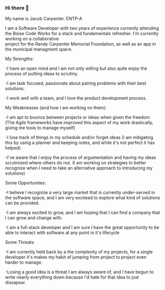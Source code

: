 ### Hi there 👋
 My name is Jacob Carpenter. ENTP-A

I am a Software Developer with two years of experience currently attending the Boise Code Works for a stack and fundamentals refresher. I'm currently working on a collaborative  
project for the Randy Carpenter Memorial Foundation, as well as an app in the municipal managment space. 

My Strengths: 

-I have an open mind and I am not only willing but also quite enjoy the process of putting ideas to scrutiny.

-I am task focused, passionate about pairing problems with their best solutions.

-I work well with a team, and I love the product development process. 

My Weaknesses (and how I am working on them):

-I am apt to bounce between projects or ideas when given the freedom (The Agile frameworks have improved this aspect of my work drastically, giving me tools to manage myself)

-I lose track of things in my schedule and/or forget ideas (I am mitigating this by using a planner and keeping notes, and while it's not perfect it has helped)

-I've aware that I enjoy the process of argumentation and having my ideas scrutinized where others do not. (I am working on strategies to better recognize when I need to take an alternative approach to introducing my solutions)

Some Opportunites:

-I believe I recognize a very large market that is currently under-served in the software space, and I am very exciteed to explore what kind of solutions can be provided. 

-I am always excited to grow, and I am hoping that I can find a company that I can grow and change with. 

-I am a full-stack developer and I am sure I have the great opportunity to be able to interact with software at any point in it's lifecycle

Some Threats:

-I am currently held back by a the complexity of my projects, for a single developer it's makes my habit of jumping from project to project even harder to manage.

-Losing a good idea is a threat I am always aware of, and I have begun to write nearly everything down because I'd hate for that idea to just dissapear.



